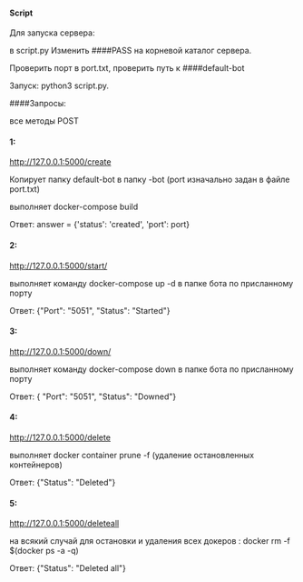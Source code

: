 #### Script

Для запуска сервера:

в script.py Изменить ####PASS на корневой каталог сервера.

Проверить порт в port.txt, проверить путь к ####default-bot

Запуск: python3 script.py.


####Запросы:

все методы POST

#### 1:

http://127.0.0.1:5000/create

Копирует папку default-bot в папку <port>-bot (port изначально задан в файле port.txt)

выполняет docker-compose build

Ответ: answer = {'status': 'created', 'port': port}

#### 2:

http://127.0.0.1:5000/start/<port>

выполняет команду docker-compose up -d в папке бота по присланному порту

Ответ: {"Port": "5051", "Status": "Started"}

#### 3:

http://127.0.0.1:5000/down/<port>

выполняет команду docker-compose down в папке бота по присланному порту

Ответ: { "Port": "5051", "Status": "Downed"}

#### 4:

 http://127.0.0.1:5000/delete
 
 выполняет docker container prune -f (удаление остановленных контейнеров)
 
 Ответ: {"Status": "Deleted"}
 
 #### 5:
 
 http://127.0.0.1:5000/deleteall
 
 на всякий случай для остановки и удаления всех докеров : docker rm -f $(docker ps -a -q)
 
 Ответ: {"Status": "Deleted all"}
 
 
 


 
 
 

